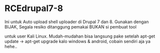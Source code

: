# RCEdrupal7-8
Ini untuk Auto upload shell uploader di Drupal 7 dan 8. Gunakan dengan BIJAK, Segala resiko ditanggung pemakai BUKAN si pembuat tool 


untuk user Kali Linux. Mudah-mudahan bisa langsung pake setelah apt-get update -> apt-get upgrade
kalo windows & android, cobain sendiri aja ya
hehe..
